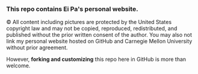 ### This repo contains Ei Pa's personal website.

&copy; All content including pictures are protected by the United States copyright law and may not be copied, reproduced, redistributed, and published without the prior written consent of the author. You may also not link my personal website hosted on GitHub and Carnegie Mellon University without prior agreement.

However, <strong>forking and customizing</strong> this repo here in GitHub is more than welcome.
